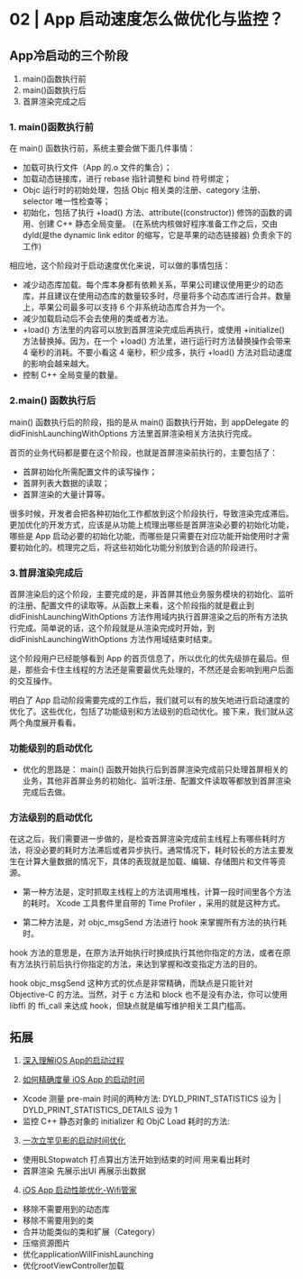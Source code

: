 # 02 | App 启动速度怎么做优化与监控？
## App冷启动的三个阶段

1. main()函数执行前 
2. main()函数执行后
3. 首屏渲染完成之后 


### 1. main()函数执行前
在 main() 函数执行前，系统主要会做下面几件事情：

+ 加载可执行文件（App 的.o 文件的集合）；
+ 加载动态链接库，进行 rebase 指针调整和 bind 符号绑定；
+ Objc 运行时的初始处理，包括 Objc 相关类的注册、category 注册、selector 唯一性检查等；
+ 初始化，包括了执行 +load() 方法、attribute((constructor)) 修饰的函数的调用、创建 C++ 静态全局变量。
(在系统内核做好程序准备工作之后，交由 dyld(是the dynamic link editor 的缩写，它是苹果的动态链接器) 负责余下的工作)

相应地，这个阶段对于启动速度优化来说，可以做的事情包括：

+ 减少动态库加载。每个库本身都有依赖关系，苹果公司建议使用更少的动态库，并且建议在使用动态库的数量较多时，尽量将多个动态库进行合并。数量上，苹果公司最多可以支持 6 个非系统动态库合并为一个。
+ 减少加载启动后不会去使用的类或者方法。
+ +load() 方法里的内容可以放到首屏渲染完成后再执行，或使用 +initialize() 方法替换掉。因为，在一个 +load() 方法里，进行运行时方法替换操作会带来 4 毫秒的消耗。不要小看这 4 毫秒，积少成多，执行 +load() 方法对启动速度的影响会越来越大。
+ 控制 C++ 全局变量的数量。

### 2.main() 函数执行后
main() 函数执行后的阶段，指的是从 main() 函数执行开始，到 appDelegate 的 didFinishLaunchingWithOptions 方法里首屏渲染相关方法执行完成。

首页的业务代码都是要在这个阶段，也就是首屏渲染前执行的，主要包括了：

+ 首屏初始化所需配置文件的读写操作；
+ 首屏列表大数据的读取；
+ 首屏渲染的大量计算等。

很多时候，开发者会把各种初始化工作都放到这个阶段执行，导致渲染完成滞后。更加优化的开发方式，应该是从功能上梳理出哪些是首屏渲染必要的初始化功能，哪些是 App 启动必要的初始化功能，而哪些是只需要在对应功能开始使用时才需要初始化的。梳理完之后，将这些初始化功能分别放到合适的阶段进行。

### 3.首屏渲染完成后
首屏渲染后的这个阶段，主要完成的是，非首屏其他业务服务模块的初始化、监听的注册、配置文件的读取等。从函数上来看，这个阶段指的就是截止到 didFinishLaunchingWithOptions 方法作用域内执行首屏渲染之后的所有方法执行完成。简单说的话，这个阶段就是从渲染完成时开始，到 didFinishLaunchingWithOptions 方法作用域结束时结束。

这个阶段用户已经能够看到 App 的首页信息了，所以优化的优先级排在最后。但是，那些会卡住主线程的方法还是需要最优先处理的，不然还是会影响到用户后面的交互操作。

明白了 App 启动阶段需要完成的工作后，我们就可以有的放矢地进行启动速度的优化了。这些优化，包括了功能级别和方法级别的启动优化。接下来，我们就从这两个角度展开看看。


### 功能级别的启动优化
+ 优化的思路是： main() 函数开始执行后到首屏渲染完成前只处理首屏相关的业务，其他非首屏业务的初始化、监听注册、配置文件读取等都放到首屏渲染完成后去做。

### 方法级别的启动优化

在这之后，我们需要进一步做的，是检查首屏渲染完成前主线程上有哪些耗时方法，将没必要的耗时方法滞后或者异步执行。通常情况下，耗时较长的方法主要发生在计算大量数据的情况下，具体的表现就是加载、编辑、存储图片和文件等资源。

+ 第一种方法是，定时抓取主线程上的方法调用堆栈，计算一段时间里各个方法的耗时。
Xcode 工具套件里自带的 Time Profiler ，采用的就是这种方式。

+ 第二种方法是，对 objc_msgSend 方法进行 hook 来掌握所有方法的执行耗时。

hook 方法的意思是，在原方法开始执行时换成执行其他你指定的方法，或者在原有方法执行前后执行你指定的方法，来达到掌握和改变指定方法的目的。

hook objc_msgSend 这种方式的优点是非常精确，而缺点是只能针对 Objective-C 的方法。当然，对于 c 方法和 block 也不是没有办法，你可以使用 libffi 的 ffi_call 来达成 hook，但缺点就是编写维护相关工具门槛高。



## 拓展
1. [深入理解iOS App的启动过程](https://blog.csdn.net/Hello_Hwc/article/details/78317863)

2. [如何精确度量 iOS App 的启动时间](https://www.jianshu.com/p/c14987eee107)
+ Xcode 测量 pre-main 时间的两种方法: DYLD_PRINT_STATISTICS 设为 | DYLD_PRINT_STATISTICS_DETAILS 设为 1 
+ 监控 C++ 静态对象的 initializer 和 ObjC Load 耗时的方法: 

3. [一次立竿见影的启动时间优化](https://juejin.im/post/5992be4af265da3e13578329)
+ 使用BLStopwatch 打点算出方法开始到结束的时间 用来看出耗时
+ 首屏渲染 先展示出UI 再展示出数据

4. [iOS App 启动性能优化-Wifi管家](https://mp.weixin.qq.com/s/Kf3EbDIUuf0aWVT-UCEmbA)
+ 移除不需要用到的动态库
+ 移除不需要用到的类
+ 合并功能类似的类和扩展（Category）
+ 压缩资源图片
+ 优化applicationWillFinishLaunching
+ 优化rootViewController加载


